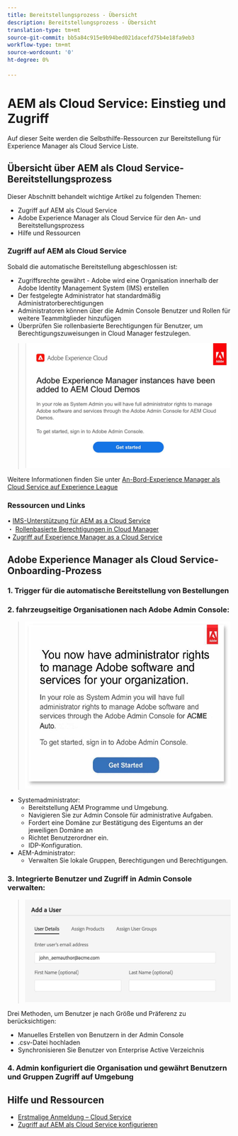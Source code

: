 ```yaml
---
title: Bereitstellungsprozess - Übersicht
description: Bereitstellungsprozess - Übersicht
translation-type: tm+mt
source-git-commit: bb5a84c915e9b94bed021dacefd75b4e18fa9eb3
workflow-type: tm+mt
source-wordcount: '0'
ht-degree: 0%

---
```



# AEM als Cloud Service: Einstieg und Zugriff

Auf dieser Seite werden die Selbsthilfe-Ressourcen zur Bereitstellung für Experience Manager als Cloud Service Liste.

## Übersicht über AEM als Cloud Service-Bereitstellungsprozess

Dieser Abschnitt behandelt wichtige Artikel zu folgenden Themen:

* Zugriff auf AEM als Cloud Service
* Adobe Experience Manager als Cloud Service für den An- und Bereitstellungsprozess
* Hilfe und Ressourcen


### Zugriff auf AEM als Cloud Service

Sobald die automatische Bereitstellung abgeschlossen ist:

* Zugriffsrechte gewährt - Adobe wird eine Organisation innerhalb der Adobe Identity Management System (IMS) erstellen
* Der festgelegte Administrator hat standardmäßig Administratorberechtigungen
* Administratoren können über die Admin Console Benutzer und Rollen für weitere Teammitglieder hinzufügen
* Überprüfen Sie rollenbasierte Berechtigungen für Benutzer, um Berechtigungszuweisungen in Cloud Manager festzulegen.

> ![processouview.jpg](./assets/processOverview.jpg)


Weitere Informationen finden Sie unter [An-Bord-Experience Manager als Cloud Service auf Experience League](https://experienceleague.adobe.com/docs/experience-manager-cloud-service/onboarding/home.html?lang=en)

### Ressourcen und Links

• [IMS-Unterstützung für AEM as a Cloud Service](https://experienceleague.adobe.com/docs/experience-manager-cloud-service/security/ims-support.html?lang=de)\
・ [Rollenbasierte Berechtigungen in Cloud Manager](https://experienceleague.adobe.com/docs/experience-manager-cloud-service/onboarding/what-is-required/role-based-permissions.html?lang=en#what-is-required)\
• [Zugriff auf Experience Manager as a Cloud Service](https://experienceleague.adobe.com/docs/experience-manager-cloud-service/onboarding/getting-access/navigation.html?lang=en#getting-access)


## Adobe Experience Manager als Cloud Service-Onboarding-Prozess

### 1. Trigger für die automatische Bereitstellung von Bestellungen

### 2. fahrzeugseitige Organisationen nach Adobe Admin Console:

>   ![processouview2.jpg](./assets/processOverview2.jpg)

* Systemadministrator:
   * Bereitstellung AEM Programme und Umgebung.
   * Navigieren Sie zur Admin Console für administrative Aufgaben.
   * Fordert eine Domäne zur Bestätigung des Eigentums an der jeweiligen Domäne an
   * Richtet Benutzerordner ein.
   * IDP-Konfiguration.
* AEM-Administrator:
   * Verwalten Sie lokale Gruppen, Berechtigungen und Berechtigungen.

### 3. Integrierte Benutzer und Zugriff in Admin Console verwalten:

>   ![processouview3.jpg](./assets/processOverview3.jpg)

Drei Methoden, um Benutzer je nach Größe und Präferenz zu berücksichtigen:
* Manuelles Erstellen von Benutzern in der Admin Console
* .csv-Datei hochladen
* Synchronisieren Sie Benutzer von Enterprise Active
Verzeichnis

### 4. Admin konfiguriert die Organisation und gewährt Benutzern und Gruppen Zugriff auf Umgebung

## Hilfe und Ressourcen

* [Erstmalige Anmeldung – Cloud Service](https://experienceleague.adobe.com/docs/experience-manager-cloud-service/onboarding/getting-access/cloud-service-programs/first-time-login.html#getting-access)
* [Zugriff auf AEM als Cloud Service konfigurieren](https://experienceleague.adobe.com/docs/experience-manager-learn/cloud-service/accessing/overview.html?lang=en#accessing)
